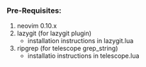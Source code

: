 ### Pre-Requisites:

1. neovim 0.10.x
2. lazygit (for lazygit plugin)
    - installation instructions in lazygit.lua
3. ripgrep (for telescope grep_string)
    - installatio instructions in telescope.lua

